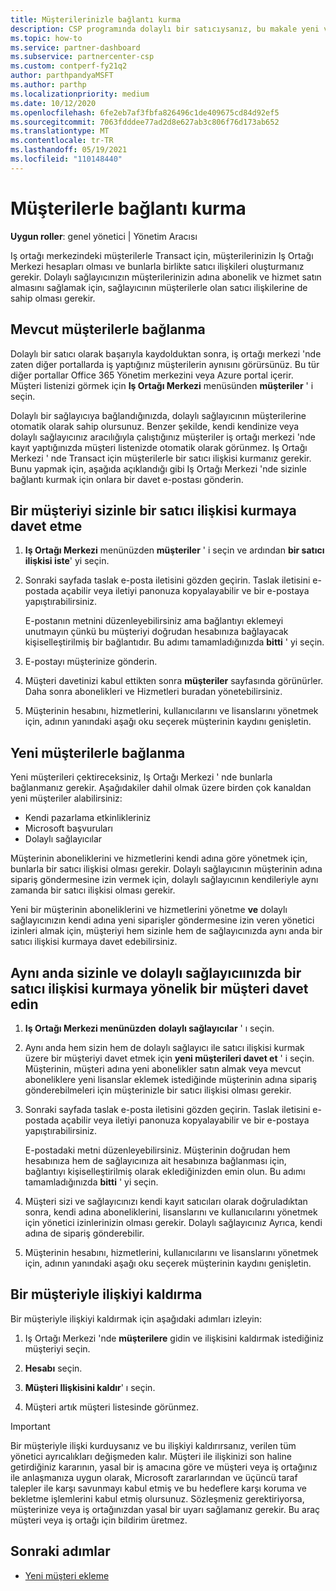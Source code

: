 ```yaml
---
title: Müşterilerinizle bağlantı kurma
description: CSP programında dolaylı bir satıcıysanız, bu makale yeni ve mevcut müşterilerinizle bağlantı sağlamanıza yardımcı olur.
ms.topic: how-to
ms.service: partner-dashboard
ms.subservice: partnercenter-csp
ms.custom: contperf-fy21q2
author: parthpandyaMSFT
ms.author: parthp
ms.localizationpriority: medium
ms.date: 10/12/2020
ms.openlocfilehash: 6fe2eb7af3fbfa826496c1de409675cd84d92ef5
ms.sourcegitcommit: 7063fdddee77ad2d8e627ab3c806f76d173ab652
ms.translationtype: MT
ms.contentlocale: tr-TR
ms.lasthandoff: 05/19/2021
ms.locfileid: "110148440"
---
```

# <a name="connect-with-customers"></a>Müşterilerle bağlantı kurma


**Uygun roller**: genel yönetici | Yönetim Aracısı


Iş ortağı merkezindeki müşterilerle Transact için, müşterilerinizin Iş Ortağı Merkezi hesapları olması ve bunlarla birlikte satıcı ilişkileri oluşturmanız gerekir. Dolaylı sağlayıcınızın müşterilerinizin adına abonelik ve hizmet satın almasını sağlamak için, sağlayıcının müşterilerle olan satıcı ilişkilerine de sahip olması gerekir.

## <a name="connect-with-existing-customers"></a>Mevcut müşterilerle bağlanma

Dolaylı bir satıcı olarak başarıyla kaydolduktan sonra, iş ortağı merkezi 'nde zaten diğer portallarda iş yaptığınız müşterilerin aynısını görürsünüz. Bu tür diğer portallar Office 365 Yönetim merkezini veya Azure portal içerir. Müşteri listenizi görmek için **Iş Ortağı Merkezi** menüsünden **müşteriler** ' i seçin.

Dolaylı bir sağlayıcıya bağlandığınızda, dolaylı sağlayıcının müşterilerine otomatik olarak sahip olursunuz. Benzer şekilde, kendi kendinize veya dolaylı sağlayıcınız aracılığıyla çalıştığınız müşteriler iş ortağı merkezi 'nde kayıt yaptığınızda müşteri listenizde otomatik olarak görünmez. Iş Ortağı Merkezi ' nde Transact için müşterilerle bir satıcı ilişkisi kurmanız gerekir.  Bunu yapmak için, aşağıda açıklandığı gibi Iş Ortağı Merkezi 'nde sizinle bağlantı kurmak için onlara bir davet e-postası gönderin.

## <a name="invite-a-customer-to-establish-a-reseller-relationship-with-you"></a>Bir müşteriyi sizinle bir satıcı ilişkisi kurmaya davet etme

1. **Iş Ortağı Merkezi** menünüzden **müşteriler** ' i seçin ve ardından **bir satıcı ilişkisi iste**' yi seçin.

2. Sonraki sayfada taslak e-posta iletisini gözden geçirin. Taslak iletisini e-postada açabilir veya iletiyi panonuza kopyalayabilir ve bir e-postaya yapıştırabilirsiniz.

   E-postanın metnini düzenleyebilirsiniz ama bağlantıyı eklemeyi unutmayın çünkü bu müşteriyi doğrudan hesabınıza bağlayacak kişiselleştirilmiş bir bağlantıdır. Bu adımı tamamladığınızda **bitti** ' yi seçin.

3. E-postayı müşterinize gönderin.

4. Müşteri davetinizi kabul ettikten sonra **müşteriler** sayfasında görünürler. Daha sonra abonelikleri ve Hizmetleri buradan yönetebilirsiniz.

5. Müşterinin hesabını, hizmetlerini, kullanıcılarını ve lisanslarını yönetmek için, adının yanındaki aşağı oku seçerek müşterinin kaydını genişletin.

## <a name="connect-with-new-customers"></a>Yeni müşterilerle bağlanma

Yeni müşterileri çektireceksiniz, Iş Ortağı Merkezi ' nde bunlarla bağlanmanız gerekir. Aşağıdakiler dahil olmak üzere birden çok kanaldan yeni müşteriler alabilirsiniz:

- Kendi pazarlama etkinlikleriniz
- Microsoft başvuruları
- Dolaylı sağlayıcılar

Müşterinin aboneliklerini ve hizmetlerini kendi adına göre yönetmek için, bunlarla bir satıcı ilişkisi olması gerekir. Dolaylı sağlayıcının müşterinin adına sipariş göndermesine izin vermek için, dolaylı sağlayıcının kendileriyle aynı zamanda bir satıcı ilişkisi olması gerekir.

Yeni bir müşterinin aboneliklerini ve hizmetlerini yönetme **ve** dolaylı sağlayıcınızın kendi adına yeni siparişler göndermesine izin veren yönetici izinleri almak için, müşteriyi hem sizinle hem de sağlayıcınızda aynı anda bir satıcı ilişkisi kurmaya davet edebilirsiniz.

## <a name="invite-a-customer-to-establish-a-reseller-relationship-with-you-and-your-indirect-provider-at-the-same-time"></a>Aynı anda sizinle ve dolaylı sağlayıcıınızda bir satıcı ilişkisi kurmaya yönelik bir müşteri davet edin

1. **Iş Ortağı Merkezi menünüzden** **dolaylı sağlayıcılar** ' ı seçin.

2. Aynı anda hem sizin hem de dolaylı sağlayıcı ile satıcı ilişkisi kurmak üzere bir müşteriyi davet etmek için **yeni müşterileri davet et** ' i seçin. Müşterinin, müşteri adına yeni abonelikler satın almak veya mevcut aboneliklere yeni lisanslar eklemek istediğinde müşterinin adına sipariş gönderebilmeleri için müşterinizle bir satıcı ilişkisi olması gerekir.

3. Sonraki sayfada taslak e-posta iletisini gözden geçirin. Taslak iletisini e-postada açabilir veya iletiyi panonuza kopyalayabilir ve bir e-postaya yapıştırabilirsiniz.

   E-postadaki metni düzenleyebilirsiniz. Müşterinin doğrudan hem hesabınıza hem de sağlayıcınıza ait hesabınıza bağlanması için, bağlantıyı kişiselleştirilmiş olarak eklediğinizden emin olun. Bu adımı tamamladığınızda **bitti** ' yi seçin.

4. Müşteri sizi ve sağlayıcınızı kendi kayıt satıcıları olarak doğruladıktan sonra, kendi adına aboneliklerini, lisanslarını ve kullanıcılarını yönetmek için yönetici izinlerinizin olması gerekir. Dolaylı sağlayıcınız Ayrıca, kendi adına de sipariş gönderebilir.

5. Müşterinin hesabını, hizmetlerini, kullanıcılarını ve lisanslarını yönetmek için, adının yanındaki aşağı oku seçerek müşterinin kaydını genişletin.

## <a name="remove-a-relationship-with-a-customer"></a>Bir müşteriyle ilişkiyi kaldırma

Bir müşteriyle ilişkiyi kaldırmak için aşağıdaki adımları izleyin:

1.  Iş Ortağı Merkezi 'nde **müşterilere** gidin ve ilişkisini kaldırmak istediğiniz müşteriyi seçin.

2.  **Hesabı** seçin.

3.  **Müşteri Ilişkisini kaldır**' ı seçin.

4.  Müşteri artık müşteri listesinde görünmez.

>[!IMPORTANT]
>Bir müşteriyle ilişki kurduysanız ve bu ilişkiyi kaldırırsanız, verilen tüm yönetici ayrıcalıkları değişmeden kalır.
>Müşteri ile ilişkinizi son haline getirdiğiniz kararının, yasal bir iş amacına göre ve müşteri veya iş ortağınız ile anlaşmanıza uygun olarak, Microsoft zararlarından ve üçüncü taraf talepler ile karşı savunmayı kabul etmiş ve bu hedeflere karşı koruma ve bekletme işlemlerini kabul etmiş olursunuz.
>Sözleşmeniz gerektiriyorsa, müşterinize veya iş ortağınızdan yasal bir uyarı sağlamanız gerekir. Bu araç müşteri veya iş ortağı için bildirim üretmez.

## <a name="next-steps"></a>Sonraki adımlar

- [Yeni müşteri ekleme](add-a-new-customer.md)
